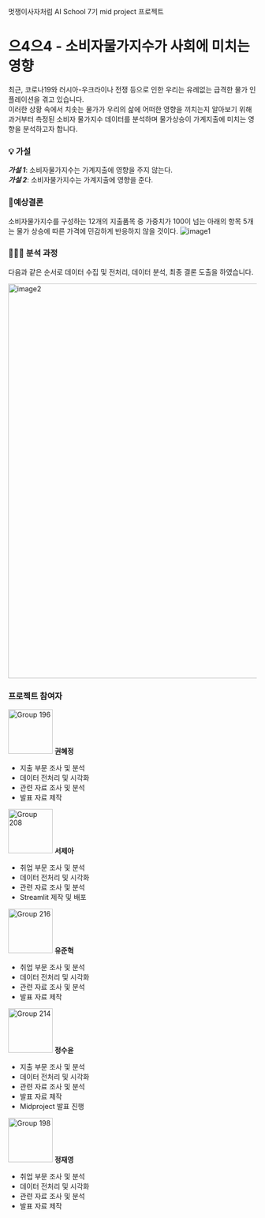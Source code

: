 멋쟁이사자처럼 AI School 7기 mid project 프로젝트
# 으4으4 - 소비자물가지수가 사회에 미치는 영향

최근, 코로나19와 러시아-우크라이나 전쟁 등으로 인한 우리는 유례없는 급격한 물가 인플레이션을 겪고 있습니다.  
이러한 상황 속에서 치솟는 물가가 우리의 삶에 어떠한 영향을 끼치는지 알아보기 위해 과거부터 측정된 소비자 물가지수 데이터를 분석하며 물가상승이 가계지출에 미치는 영향을 분석하고자 합니다.
  
  
### 💡 가설
**_가설 1_**: 소비자물가지수는 가계지출에 영향을 주지 않는다.  
**_가설 2_**: 소비자물가지수는 가계지출에 영향을 준다.
  
  
### 👀예상결론
소비자물가지수를 구성하는 12개의 지출품목 중 가중치가 100이 넘는 아래의 항목 5개는 물가 상승에 따른 가격에 민감하게 반응하지 않을 것이다.
![image1](https://user-images.githubusercontent.com/104315524/197438463-612606cd-889a-4134-aa97-7cc9b8fe7518.png)
   
### 👩🏻‍💻 분석 과정
다음과 같은 순서로 데이터 수집 및 전처리, 데이터 분석, 최종 결론 도출을 하였습니다.

<img alt="image2" src="https://user-images.githubusercontent.com/104315524/197438464-5642bdc6-14f6-4114-8619-9bd993322b49.png" width="800px">

### 프로젝트 참여자 
<span style="width: 50%">
  <span><img width="90" alt="Group 196" src="https://user-images.githubusercontent.com/104315524/197447414-74819046-4aff-4606-b475-bdfba7063a63.png"></span>
  <span>
    <b>권혜정</b>
    <ul>
      <li>지출 부문 조사 및 분석</li>
      <li>데이터 전처리 및 시각화</li>
      <li>관련 자료 조사 및 분석</li>
      <li>발표 자료 제작</li>
    </ul>
  </span>
</span>
<span style="width: 50%">
  <span><img width="90" alt="Group 208" src="https://user-images.githubusercontent.com/104315524/197447427-19953b8c-1e49-4b0e-a5ec-ced365f356e5.png"></span>
    <span>
    <b>서제아</b>
    <ul>
      <li>취업 부문 조사 및 분석</li>
      <li>데이터 전처리 및 시각화</li>
      <li>관련 자료 조사 및 분석</li>
      <li>Streamlit 제작 및 배포</li>
    </ul>
  </span>
</span>
<span style="width: 50%">
  <span><img width="90" alt="Group 216" src="https://user-images.githubusercontent.com/104315524/197447435-b1e1d229-ed90-48fc-a6e6-1f1699e16884.png"></span>
  <span>
    <b>유준혁</b>
    <ul>
      <li>취업 부문 조사 및 분석</li>
      <li>데이터 전처리 및 시각화</li>
      <li>관련 자료 조사 및 분석</li>
      <li>발표 자료 제작</li>
    </ul>
  </span>
</span>
<span style="width: 50%">
  <span><img width="90" alt="Group 214" src="https://user-images.githubusercontent.com/104315524/197447431-f8a761ef-9c97-42cb-9a1e-c57b7a1d13fc.png"></span>
  <span>
    <b>정수윤</b>
    <ul>
      <li>지출 부문 조사 및 분석</li>
      <li>데이터 전처리 및 시각화</li>
      <li>관련 자료 조사 및 분석</li>
      <li>발표 자료 제작</li>
      <li>Midproject 발표 진행</li>
    </ul>
  </span>
</span>

<span style="width: 50%">
  <span><img width="90" alt="Group 198" src="https://user-images.githubusercontent.com/104315524/197447423-8b96a61f-cf6e-4cb2-8dfb-650dd17c3347.png"></span>
  <span>
    <b>정재영</b>
    <ul>
      <li>취업 부문 조사 및 분석</li>
      <li>데이터 전처리 및 시각화</li>
      <li>관련 자료 조사 및 분석</li>
      <li>발표 자료 제작</li>
    </ul>
  </span>
</span>

